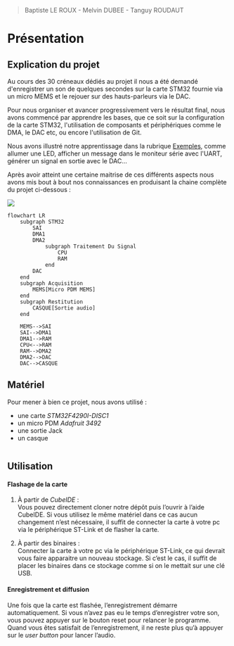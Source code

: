 > Baptiste LE ROUX - Melvin DUBEE - Tanguy ROUDAUT

# Présentation

## Explication du projet

Au cours des 30 créneaux dédiés au projet il nous a été demandé d'enregistrer un son de quelques secondes sur la carte STM32 fournie via un micro MEMS et le rejouer sur des hauts-parleurs via le DAC.

Pour nous organiser et avancer progressivement vers le résultat final, nous avons commencé par apprendre les bases, que ce soit sur la configuration de la carte STM32, l'utilisation de composants et périphériques comme le DMA, le DAC etc, ou encore l'utilisation de Git.

Nous avons illustré notre apprentissage dans la rubrique [Exemples](../exemple/exemple.md), comme allumer une LED, afficher un message dans le moniteur série avec l'UART, générer un signal en sortie avec le DAC...

Après avoir atteint une certaine maitrise de ces différents aspects nous avons mis bout à bout nos connaissances en produisant la chaine complète du projet ci-dessous :

![](./img/schéma_gen.png)


```mermaid
flowchart LR
    subgraph STM32
        SAI
        DMA1
        DMA2
            subgraph Traitement Du Signal
                CPU
                RAM
            end
        DAC
    end
    subgraph Acquisition
        MEMS[Micro PDM MEMS]
    end
    subgraph Restitution
        CASQUE[Sortie audio]
    end

    MEMS-->SAI
    SAI-->DMA1
    DMA1-->RAM
    CPU<-->RAM
    RAM-->DMA2
    DMA2-->DAC
    DAC-->CASQUE
```


## Matériel

Pour mener à bien ce projet, nous avons utilisé :
- une carte _STM32F4290I-DISC1_
- un micro PDM _Adafruit 3492_
- une sortie Jack
- un casque

<div style='display:flex'>

<div><img src=''></div>

<div><img src=''></div>

</div>


## Utilisation

#### Flashage de la carte

1. À partir de _CubeIDE_ : \
  Vous pouvez directement cloner notre dépôt puis l’ouvrir à l’aide CubeIDE. Si vous utilisez le même matériel dans ce cas aucun changement n’est nécessaire, il suffit de connecter la carte à votre pc via le périphérique ST-Link et de flasher la carte.

2. À partir des binaires : \
   Connecter la carte à votre pc via le périphérique ST-Link, ce qui devrait vous faire apparaitre un nouveau stockage. Si c’est le cas, il suffit de placer les binaires dans ce stockage comme si on le mettait sur une clé USB.

#### Enregistrement et diffusion

Une fois que la carte est flashée, l’enregistrement démarre automatiquement. Si vous n’avez pas eu le temps d’enregistrer votre son, vous pouvez appuyer sur le bouton reset pour relancer le programme. Quand vous êtes satisfait de l’enregistrement, il ne reste plus qu’à appuyer sur le _user button_ pour lancer l’audio. 

